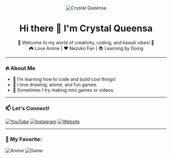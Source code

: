<p align="center">
  <img src="https://cdn.jsdelivr.net/gh/crystalqueensa/crystalqueensa@main/cq-gh.png" alt="Crystal Queensa">
</p>

<h1 align="center">Hi there 👋 I'm Crystal Queensa</h1>

<p align="center">
  🌸 Welcome to my world of creativity, coding, and kawaii vibes! 🌸<br>
  🎮 Love Anime | ❤️ Nezuko Fan | 📚 Learning by Doing
</p>

---

### 🔥 About Me
- 🌟 I’m learning how to code and build cool things!
- 🎨 I love drawing, anime, and fun games.
- 👾 Sometimes I try making mini games or videos.

---

### 📫 Let's Connect!
[![YouTube](https://img.shields.io/badge/YouTube-Subscribe-red?style=for-the-badge&logo=youtube)](https://www.youtube.com/@crystalqueensa)
[![Instagram](https://img.shields.io/badge/@crystalqueensa-purple?style=for-the-badge&logo=instagram)](https://www.instagram.com/crystalqueensa/)
[![Website](https://img.shields.io/badge/My%20Website-crystalqueensa.com-ff69b4?style=for-the-badge)](https://crystalqueensa.com)

---

### 💖 My Favorite:
![Anime](https://img.shields.io/badge/Anime-Demon_Slayer-ff79c6?style=flat-square&logo=crunchyroll)
![Game](https://img.shields.io/badge/Game-Gacha_Life-blueviolet?style=flat-square&logo=steam)
